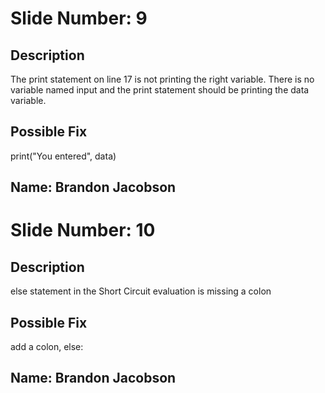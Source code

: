 # Slide Number: 9

## Description
The print statement on line 17 is not printing the right variable. There is no variable named input and the print statement should be printing the data variable.

## Possible Fix
  print("You entered", data)

## Name: Brandon Jacobson

# Slide Number: 10


## Description
else statement in the Short Circuit evaluation is missing a colon

## Possible Fix
add a colon, else:

## Name: Brandon Jacobson
